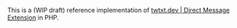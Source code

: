 This is a (WIP draft) reference implementation of [twtxt.dev | Direct Message Extension](https://twtxt.dev/exts/direct-message.html) in PHP.